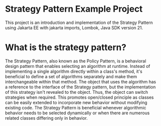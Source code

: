# Strategy Pattern Example Project

This project is an introduction and implementation of the Strategy Pattern using Jakarta EE with jakarta imports, 
Lombok, Java SDK version 21.

# What is the strategy pattern?

The Strategy Pattern, also known as the Policy Pattern, is a behavioral design pattern that enables selecting an algorithm at runtime. Instead of implementing a single algorithm directly within a class's method, it's beneficial to define a set of algorithms separately and make them interchangeable within that method. The object that uses the algorithm has a reference to the interface of the Strategy pattern, but the implementation of this strategy isn't revealed to the object. Thus, the object can switch strategies when required. This promotes open/closed principle as classes can be easily extended to incorporate new behavior without modifying existing code. The Strategy Pattern is beneficial whenever algorithmic behavior needs to be selected dynamically or when there are numerous related classes differing only in behavior.